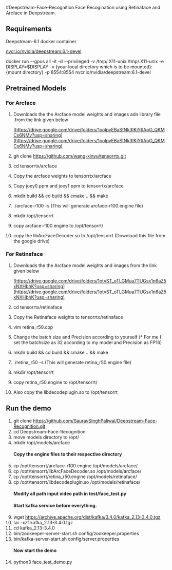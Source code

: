 #Deepstream-Face-Recognition
Face Recogination using Retinaface and Arcface in Deepstream.

## Requirements
Deepstream-6.1 docker container

[nvcr.io/nvidia/deepstream:6.1-devel](nvcr.io/nvidia/deepstream:6.1-devel)

docker run --gpus all -it -d --privileged -v /tmp/.X11-unix:/tmp/.X11-unix -e DISPLAY=$DISPLAY -v {your local directory which is to be mounted}:{mount directory} -p 8554:8554  nvcr.io/nvidia/deepstream:6.1-devel

## Pretrained Models

### For Arcface 
1) Downloads the the Arcface model weights and images adn library file .from the link given below

   [https://drive.google.com/drive/folders/1oolpyEBaStNk3IKjYtlApO_QKMCs6NMy?usp=sharing](https://drive.google.com/drive/folders/1oolpyEBaStNk3IKjYtlApO_QKMCs6NMy?usp=sharing)

2) git clone https://github.com/wang-xinyu/tensorrtx.git
3) cd tensorrtx/arcface
4) Copy the arcface weights to tensorrtx/arcface
5) Copy joey0.ppm and joey1.ppm to tensorrtx/arcface
6) mkdir build && cd build && cmake .. && make
7) ./arcface-r100 -s (This will generate arcface-r100.engine file)
8) mkdir /opt/tensorrt
9) copy arcface-r100.engine to /opt/tensorrt/
10) copy the libArcFaceDecoder.so to /opt/tensorrt (Download this file from the google drive)

### For Retinaface
1) Downloads the the Arcface model weights and images from the link given below

   [https://drive.google.com/drive/folders/1otvST_oTLGMua7TUGsx1n6aZ5xNXHbhK?usp=sharing](https://drive.google.com/drive/folders/1otvST_oTLGMua7TUGsx1n6aZ5xNXHbhK?usp=sharing)
   
3) cd tensorrtx/retinaface
4) Copy the Retinaface weights to tensorrtx/retinaface
5) vim retina_r50.cpp
6) Change the batch size and Precision according to yourself (* For me I set the batchsize as 32 according to my model and Precision as FP16) 
7) mkdir build && cd build && cmake .. && make
8) ./retina_r50 -s (This will generate retina_r50.engine file)
9) mkdir /opt/tensorrt
10) copy retina_r50.engine to /opt/tensorrt/
11) Also copy the libdecodeplugin.so to /opt/tensorrt

## Run the demo 

1) git clone https://github.com/SauravSinghPaliwal/Deepstream-Face-Recognition.git
2) cd Deepstream-Face-Recognition
3) move models directory to /opt/
4) mkdir /opt/models/arcface
   #### Copy the engine files to their respective directory
4) cp /opt/tensorrt/arcface-r100.engine  /opt/models/arcface/
5) cp /opt/tensorrt/libArcFaceDecoder.so /opt/models/arcface/
6) cp /opt/tensorrt/retina_r50.engine  /opt/models/retinaface/
7) cp /opt/tensorrt/libdecodeplugin.so /opt/models/retinaface/
   #### Modify all path input video path in test/face_test.py
   #### Start kafka service before everything.
7) wget https://archive.apache.org/dist/kafka/3.4.0/kafka_2.13-3.4.0.tgz
8) tar -xzf kafka_2.13-3.4.0.tgz
9) cd kafka_2.13-3.4.0
10) bin/zookeeper-server-start.sh config/zookeeper.properties
11) bin/kafka-server-start.sh config/server.properties
    #### Now start the demo
12) python3 face_test_demo.py



